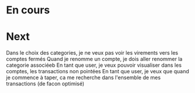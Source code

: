 # En cours


# Next

Dans le choix des categories, je ne veux pas voir les virements vers les comptes fermés
Quand je renomme un compte, je dois aller renommer la categorie associéeb
En tant que user, je veux pouvoir visualiser dans les comptes, les transactions non pointées
En tant que user, je veux que quand je commence à taper, ca me recherche dans l'ensemble de mes transactions (de facon optimisé)